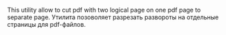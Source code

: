 This utility allow to cut pdf with two logical page on one pdf page to separate page.
Утилита позоволяет разрезать развороты на отдельные страницы для pdf-файлов.
